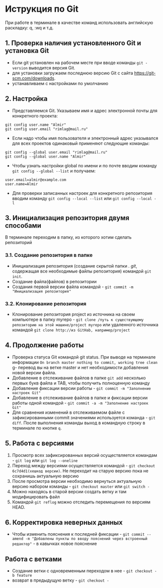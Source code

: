# Иструкция по Git
При работе в терминале в качестве команд использовать английскую раскладку: q, :wq  и т.д.
## 1. Проверка наличия установленного Git и установка Git
* Если git установлен на рабочем месте при вводе команды `git -version` выводится версия Git.
* для установки загружаем последнюю версию Git с сайта https://git-scm.com/downloads.
* устанавливаем с настройками по умолчанию

## 2. Настройка
* Представляемся Git. Указываем имя и адрес электронной почты для конкретного проекта:
```
git config user.name "Almir"
git config user.email "rimlag@mail.ru"
```
* Если надо чтобы имя пользователя и электронный адрес указывался для всех проектов одинаковый применяют следующие команды:
```
git config --global user.email "rimlag@mail.ru"
git config --global user.name "Almir"
```
* Чтобы узнать настройки global по имени и по почте вводим команду `git config --global --list` и получаем:
```
user.email=almir@example.com
user.name=Almir
```
* Для проверки записанных настроек для конкретного репозитория вводим команду `git config --local --list` или `git config --local -l`


## 3. Инициализация репозитория двумя способами
В терминале переходим в папку, из которого хотим сделать репозиторий 
### 3.1. Создание репозитория в папке
* Инициализация репозитория (создание скрытой папки *. git*, содержащая все необходимые файлы репозитория) командой `git init`.
* Создание файла(файлов) в репозитории
* Создания первой версии файла командой - `git commit -m "Инициализация репозитория"`
### 3.2. Клонирование репозитория
* Клонирование репозитория project из источника на своем компьютере в папку myrepo - `git clone /путь к существующему репозиторию на этой машине/project myrepo` или удаленного источника  командой `git clone http://из GitHab, например/project`


## 4. Продолжение работы
* Проверка статуса Git командой git status. При выводе на терминале информации `On branch master nothing to commit, working tree clean` g- перевод вы на ветке master и нет необходимости добавления новой версии файла.
* Добавление в отслеживание файлов в папке `git add` несколько первых букв файла и TAB, чтобы получить полноценную команду
* Добавление фиксации версии работы - `git commit -m "Заполнение настроек Git"`
* Добавление в отслеживание файлов в папке и фиксации версии работы одной командой - `git commit -a -m "Заполнение настроек Git"`
* Для сравнения изменений в отслеживаемом файле с зафиксированными commit значениями используется команда - `git diff`. После выполнения команды выход в командную строку в терминале по кнопке `q`.

## 5. Работа с версиями
1. Просмотр всех зафиксированных версий осуществляется командам  - `git log` или `git log --oneline`
2. Переход между версиями осуществляется командой - `git checkout 6c7d4d1(хешкод версии)`. Не переходит на старую версию пока не сохранишь актуальную версию
3. После просмотра версии необходимо вернуться актуальную версию набором команды -  `git checkout master` или `git switch -`
4. Можно находясь в старой версии создать ветку и там модифицировать файл
5. Командой `git reflog` можно отследить перемещения по версиям HEAD. 

## 6. Корректировка неверных данных
* Чтобы изменить пояснения к последней фиксации - `git commit --amend -m "Добавлены пункты по вводу пояснений через встроенный редактор"` - в кавычках новое пояснение 



## Работа с ветками
* Создание ветки с одновременным переходом в нее - `git checkout -b feature`
* возврат в предыдущую ветку - `git checkout - `